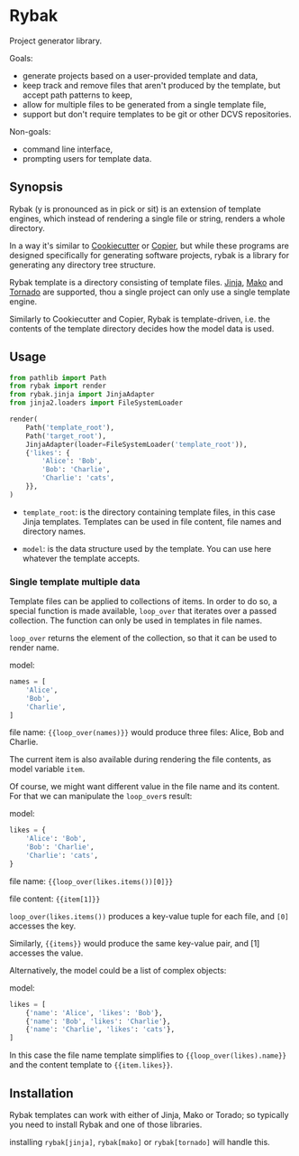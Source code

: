 # Rybak

Project generator library.

Goals:

- generate projects based on a user-provided template and data,
- keep track and remove files that aren't produced by the template, but accept path patterns to keep,
- allow for multiple files to be generated from a single template file,
- support but don't require templates to be git or other DCVS repositories.

Non-goals:

- command line interface,
- prompting users for template data.

## Synopsis

Rybak (y is pronounced as in pick or sit) is an extension of template engines, which instead of rendering a single file or string, renders a whole directory.

In a way it's similar to [Cookiecutter](https://pypi.org/project/cookiecutter/) or [Copier](https://pypi.org/project/copier/), but while these programs are designed specifically for generating
software projects, rybak is a library for generating any directory tree structure.

Rybak template is a directory consisting of template files.
[Jinja](https://pypi.org/project/jinja2/),
[Mako](https://pypi.org/project/mako/)
and [Tornado](https://pypi.org/project/tornado/)
are supported, thou a single project can only use a single template engine.

Similarly to Cookiecutter and Copier, Rybak is template-driven, i.e. the contents of the template directory decides how the model data is used.

## Usage

```python
from pathlib import Path
from rybak import render
from rybak.jinja import JinjaAdapter
from jinja2.loaders import FileSystemLoader

render(
    Path('template_root'),
    Path('target_root'),
    JinjaAdapter(loader=FileSystemLoader('template_root')),
    {'likes': {
        'Alice': 'Bob',
        'Bob': 'Charlie',
        'Charlie': 'cats',
    }},
)
```

- `template_root`:
  is the directory containing template files, in this case Jinja templates. Templates can be used in file content, file names and directory names.

- `model`:
  is the data structure used by the template. You can use here whatever the template accepts.

### Single template multiple data

Template files can be applied to collections of items.
In order to do so, a special function is made available, `loop_over` that iterates over a passed collection. The function can only be used in templates in file names.

`loop_over` returns the element of the collection, so that it can be used to render name.

model:

```python
names = [
    'Alice',
    'Bob',
    'Charlie',
]
```

file name:
`{{loop_over(names)}}`
would produce three files: Alice, Bob and Charlie.

The current item is also available during rendering the file contents, as model variable `item`.

Of course, we might want different value in the file name and its content. For that we can manipulate the `loop_over`s result:

model:

```python
likes = {
    'Alice': 'Bob',
    'Bob': 'Charlie',
    'Charlie': 'cats',
}
```

file name: `{{loop_over(likes.items())[0]}}`

file content: `{{item[1]}}`

`loop_over(likes.items())` produces a key-value tuple for each file, and `[0]` accesses the key.

Similarly, `{{items}}` would produce the same key-value pair, and [1] accesses the value.

Alternatively, the model could be a list of complex objects:

model:

```python
likes = [
    {'name': 'Alice', 'likes': 'Bob'},
    {'name': 'Bob', 'likes': 'Charlie'},
    {'name': 'Charlie', 'likes': 'cats'},
]
```

In this case the file name template simplifies to `{{loop_over(likes).name}}` and the content template to `{{item.likes}}`.

## Installation

Rybak templates can work with either of Jinja, Mako or Torado; so typically you need to install Rybak and one of those libraries.

installing `rybak[jinja]`, `rybak[mako]` or `rybak[tornado]` will handle this.
